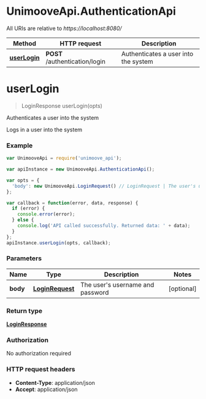 # UnimooveApi.AuthenticationApi

All URIs are relative to *https://localhost:8080/*

Method | HTTP request | Description
------------- | ------------- | -------------
[**userLogin**](AuthenticationApi.md#userLogin) | **POST** /authentication/login | Authenticates a user into the system


<a name="userLogin"></a>
# **userLogin**
> LoginResponse userLogin(opts)

Authenticates a user into the system

Logs in a user into the system

### Example
```javascript
var UnimooveApi = require('unimoove_api');

var apiInstance = new UnimooveApi.AuthenticationApi();

var opts = { 
  'body': new UnimooveApi.LoginRequest() // LoginRequest | The user's username and password
};

var callback = function(error, data, response) {
  if (error) {
    console.error(error);
  } else {
    console.log('API called successfully. Returned data: ' + data);
  }
};
apiInstance.userLogin(opts, callback);
```

### Parameters

Name | Type | Description  | Notes
------------- | ------------- | ------------- | -------------
 **body** | [**LoginRequest**](LoginRequest.md)| The user&#39;s username and password | [optional] 

### Return type

[**LoginResponse**](LoginResponse.md)

### Authorization

No authorization required

### HTTP request headers

 - **Content-Type**: application/json
 - **Accept**: application/json

